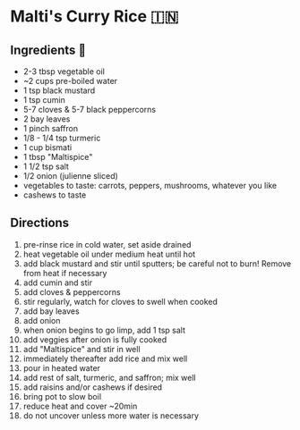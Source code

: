 Malti's Curry Rice :india:
==========================

## Ingredients :curry:
   
 - 2-3 tbsp vegetable oil
 - ~2 cups pre-boiled water
 - 1 tsp black mustard
 - 1 tsp cumin
 - 5-7 cloves & 5-7 black peppercorns 
 - 2 bay leaves
 - 1 pinch saffron
 - 1/8 - 1/4 tsp turmeric
 - 1 cup bismati
 - 1 tbsp "Maltispice"
 - 1 1/2 tsp salt
 - 1/2 onion (julienne sliced)
 - vegetables to taste: carrots, peppers, mushrooms, whatever you like
 - cashews to taste


## Directions

1. pre-rinse rice in cold water, set aside drained
1. heat vegetable oil under medium heat until hot 
1. add black mustard and stir until sputters; be careful not to burn!
   Remove from heat if necessary
1. add cumin and stir
1. add cloves & peppercorns 
1. stir regularly, watch for cloves to swell when cooked 
1. add bay leaves
1. add onion
1. when onion begins to go limp, add 1 tsp salt
1. add veggies after onion is fully cooked
1. add "Maltispice" and stir in well
1. immediately thereafter add rice and mix well
1. pour in heated water
1. add rest of salt, turmeric, and saffron; mix well
1. add raisins and/or cashews if desired
1. bring pot to slow boil
1. reduce heat and cover ~20min
1. do not uncover unless more water is necessary

